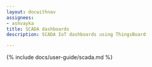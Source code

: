 ```yaml
---
layout: docwithnav
assignees:
- ashvayka
title: SCADA dashboards
description: SCADA IoT dashboards using ThingsBoard

--- 
```



{% include docs/user-guide/scada.md %}
